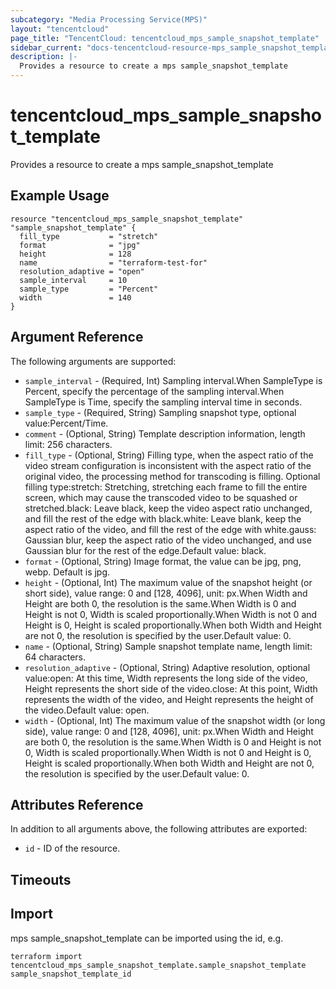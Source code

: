 ```yaml
---
subcategory: "Media Processing Service(MPS)"
layout: "tencentcloud"
page_title: "TencentCloud: tencentcloud_mps_sample_snapshot_template"
sidebar_current: "docs-tencentcloud-resource-mps_sample_snapshot_template"
description: |-
  Provides a resource to create a mps sample_snapshot_template
---
```


# tencentcloud_mps_sample_snapshot_template

Provides a resource to create a mps sample_snapshot_template

## Example Usage

```hcl
resource "tencentcloud_mps_sample_snapshot_template" "sample_snapshot_template" {
  fill_type           = "stretch"
  format              = "jpg"
  height              = 128
  name                = "terraform-test-for"
  resolution_adaptive = "open"
  sample_interval     = 10
  sample_type         = "Percent"
  width               = 140
}
```

## Argument Reference

The following arguments are supported:

* `sample_interval` - (Required, Int) Sampling interval.When SampleType is Percent, specify the percentage of the sampling interval.When SampleType is Time, specify the sampling interval time in seconds.
* `sample_type` - (Required, String) Sampling snapshot type, optional value:Percent/Time.
* `comment` - (Optional, String) Template description information, length limit: 256 characters.
* `fill_type` - (Optional, String) Filling type, when the aspect ratio of the video stream configuration is inconsistent with the aspect ratio of the original video, the processing method for transcoding is filling. Optional filling type:stretch: Stretching, stretching each frame to fill the entire screen, which may cause the transcoded video to be squashed or stretched.black: Leave black, keep the video aspect ratio unchanged, and fill the rest of the edge with black.white: Leave blank, keep the aspect ratio of the video, and fill the rest of the edge with white.gauss: Gaussian blur, keep the aspect ratio of the video unchanged, and use Gaussian blur for the rest of the edge.Default value: black.
* `format` - (Optional, String) Image format, the value can be jpg, png, webp. Default is jpg.
* `height` - (Optional, Int) The maximum value of the snapshot height (or short side), value range: 0 and [128, 4096], unit: px.When Width and Height are both 0, the resolution is the same.When Width is 0 and Height is not 0, Width is scaled proportionally.When Width is not 0 and Height is 0, Height is scaled proportionally.When both Width and Height are not 0, the resolution is specified by the user.Default value: 0.
* `name` - (Optional, String) Sample snapshot template name, length limit: 64 characters.
* `resolution_adaptive` - (Optional, String) Adaptive resolution, optional value:open: At this time, Width represents the long side of the video, Height represents the short side of the video.close: At this point, Width represents the width of the video, and Height represents the height of the video.Default value: open.
* `width` - (Optional, Int) The maximum value of the snapshot width (or long side), value range: 0 and [128, 4096], unit: px.When Width and Height are both 0, the resolution is the same.When Width is 0 and Height is not 0, Width is scaled proportionally.When Width is not 0 and Height is 0, Height is scaled proportionally.When both Width and Height are not 0, the resolution is specified by the user.Default value: 0.

## Attributes Reference

In addition to all arguments above, the following attributes are exported:

* `id` - ID of the resource.



## Timeouts

<no value>


## Import

mps sample_snapshot_template can be imported using the id, e.g.

```
terraform import tencentcloud_mps_sample_snapshot_template.sample_snapshot_template sample_snapshot_template_id
```

